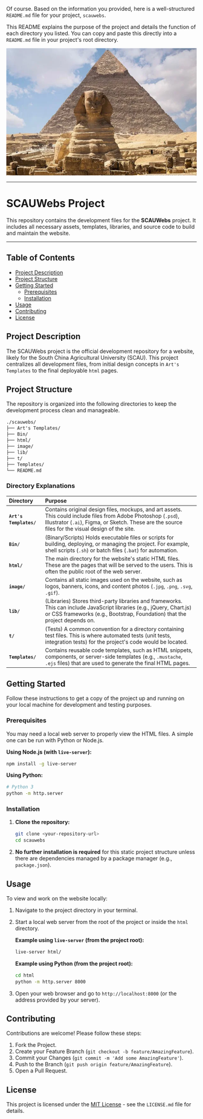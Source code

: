 Of course. Based on the information you provided, here is a well-structured `README.md` file for your project, `scauwebs`.

This README explains the purpose of the project and details the function of each directory you listed. You can copy and paste this directly into a `README.md` file in your project's root directory.

<img src="../image/logon.webp">

---

# SCAUWebs Project

This repository contains the development files for the **SCAUWebs** project. It includes all necessary assets, templates, libraries, and source code to build and maintain the website.

---

## Table of Contents

- [Project Description](#project-description)
- [Project Structure](#project-structure)
- [Getting Started](#getting-started)
  - [Prerequisites](#prerequisites)
  - [Installation](#installation)
- [Usage](#usage)
- [Contributing](#contributing)
- [License](#license)

## Project Description

The SCAUWebs project is the official development repository for a website, likely for the South China Agricultural University (SCAU). This project centralizes all development files, from initial design concepts in `Art's Templates` to the final deployable `html` pages.

## Project Structure

The repository is organized into the following directories to keep the development process clean and manageable.

```
./scauwebs/
├── Art's Templates/
├── Bin/
├── html/
├── image/
├── lib/
├── t/
├── Templates/
└── README.md
```

### Directory Explanations

| Directory | Purpose |
| :--- | :--- |
| **`Art's Templates/`** | Contains original design files, mockups, and art assets. This could include files from Adobe Photoshop (`.psd`), Illustrator (`.ai`), Figma, or Sketch. These are the source files for the visual design of the site. |
| **`Bin/`** | (Binary/Scripts) Holds executable files or scripts for building, deploying, or managing the project. For example, shell scripts (`.sh`) or batch files (`.bat`) for automation. |
| **`html/`** | The main directory for the website's static HTML files. These are the pages that will be served to the users. This is often the public root of the web server. |
| **`image/`** | Contains all static images used on the website, such as logos, banners, icons, and content photos (`.jpg`, `.png`, `.svg`, `.gif`). |
| **`lib/`** | (Libraries) Stores third-party libraries and frameworks. This can include JavaScript libraries (e.g., jQuery, Chart.js) or CSS frameworks (e.g., Bootstrap, Foundation) that the project depends on. |
| **`t/`** | (Tests) A common convention for a directory containing test files. This is where automated tests (unit tests, integration tests) for the project's code would be located. |
| **`Templates/`** | Contains reusable code templates, such as HTML snippets, components, or server-side templates (e.g., `.mustache`, `.ejs` files) that are used to generate the final HTML pages. |

## Getting Started

Follow these instructions to get a copy of the project up and running on your local machine for development and testing purposes.

### Prerequisites

You may need a local web server to properly view the HTML files. A simple one can be run with Python or Node.js.

**Using Node.js (with `live-server`):**
```bash
npm install -g live-server
```

**Using Python:**
```bash
# Python 3
python -m http.server
```

### Installation

1.  **Clone the repository:**
    ```bash
    git clone <your-repository-url>
    cd scauwebs
    ```

2.  **No further installation is required** for this static project structure unless there are dependencies managed by a package manager (e.g., `package.json`).

## Usage

To view and work on the website locally:

1.  Navigate to the project directory in your terminal.
2.  Start a local web server from the root of the project or inside the `html` directory.

    **Example using `live-server` (from the project root):**
    ```bash
    live-server html/
    ```

    **Example using Python (from the project root):**
    ```bash
    cd html
    python -m http.server 8000
    ```
3.  Open your web browser and go to `http://localhost:8000` (or the address provided by your server).

## Contributing

Contributions are welcome! Please follow these steps:

1.  Fork the Project.
2.  Create your Feature Branch (`git checkout -b feature/AmazingFeature`).
3.  Commit your Changes (`git commit -m 'Add some AmazingFeature'`).
4.  Push to the Branch (`git push origin feature/AmazingFeature`).
5.  Open a Pull Request.

## License

This project is licensed under the [MIT License](LICENSE.md) - see the `LICENSE.md` file for details.